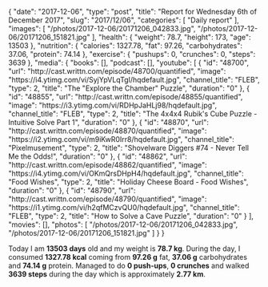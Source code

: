 {
    "date": "2017-12-06",
    "type": "post",
    "title": "Report for Wednesday 6th of December 2017",
    "slug": "2017\/12\/06",
    "categories": [
        "Daily report"
    ],
    "images": [
        "\/photos\/2017-12-06\/20171206_042833.jpg",
        "\/photos\/2017-12-06\/20171206_151821.jpg"
    ],
    "health": {
        "weight": 78.7,
        "height": 173,
        "age": 13503
    },
    "nutrition": {
        "calories": 1327.78,
        "fat": 97.26,
        "carbohydrates": 37.06,
        "protein": 74.14
    },
    "exercise": {
        "pushups": 0,
        "crunches": 0,
        "steps": 3639
    },
    "media": {
        "books": [],
        "podcast": [],
        "youtube": [
            {
                "id": "48700",
                "url": "http:\/\/cast.writtn.com\/episode\/48700\/quantified",
                "image": "https:\/\/i4.ytimg.com\/vi\/SyjYpVLqTgI\/hqdefault.jpg",
                "channel_title": "FLEB",
                "type": 2,
                "title": "The \"Explore the Chamber\" Puzzle",
                "duration": "0"
            },
            {
                "id": "48855",
                "url": "http:\/\/cast.writtn.com\/episode\/48855\/quantified",
                "image": "https:\/\/i3.ytimg.com\/vi\/RDHpJaHLj98\/hqdefault.jpg",
                "channel_title": "FLEB",
                "type": 2,
                "title": "The 4x4x4 Rubik's Cube Puzzle - Intuitive Solve Part 1",
                "duration": "0"
            },
            {
                "id": "48870",
                "url": "http:\/\/cast.writtn.com\/episode\/48870\/quantified",
                "image": "https:\/\/i2.ytimg.com\/vi\/m9iKwR0Irr8\/hqdefault.jpg",
                "channel_title": "Pixelmusement",
                "type": 2,
                "title": "Shovelware Diggers #74 - Never Tell Me the Odds!",
                "duration": "0"
            },
            {
                "id": "48862",
                "url": "http:\/\/cast.writtn.com\/episode\/48862\/quantified",
                "image": "https:\/\/i4.ytimg.com\/vi\/OKmQrsDHpH4\/hqdefault.jpg",
                "channel_title": "Food Wishes",
                "type": 2,
                "title": "Holiday Cheese Board - Food Wishes",
                "duration": "0"
            },
            {
                "id": "48790",
                "url": "http:\/\/cast.writtn.com\/episode\/48790\/quantified",
                "image": "https:\/\/i1.ytimg.com\/vi\/h2qfMCzvQU0\/hqdefault.jpg",
                "channel_title": "FLEB",
                "type": 2,
                "title": "How to Solve a Cave Puzzle",
                "duration": "0"
            }
        ],
        "movies": [],
        "photos": [
            "\/photos\/2017-12-06\/20171206_042833.jpg",
            "\/photos\/2017-12-06\/20171206_151821.jpg"
        ]
    }
}

Today I am <strong>13503 days</strong> old and my weight is <strong>78.7 kg</strong>. During the day, I consumed <strong>1327.78 kcal</strong> coming from <strong>97.26 g</strong> fat, <strong>37.06 g</strong> carbohydrates and <strong>74.14 g</strong> protein. Managed to do <strong>0 push-ups</strong>, <strong>0 crunches</strong> and walked <strong>3639 steps</strong> during the day which is approximately <strong>2.77 km</strong>.